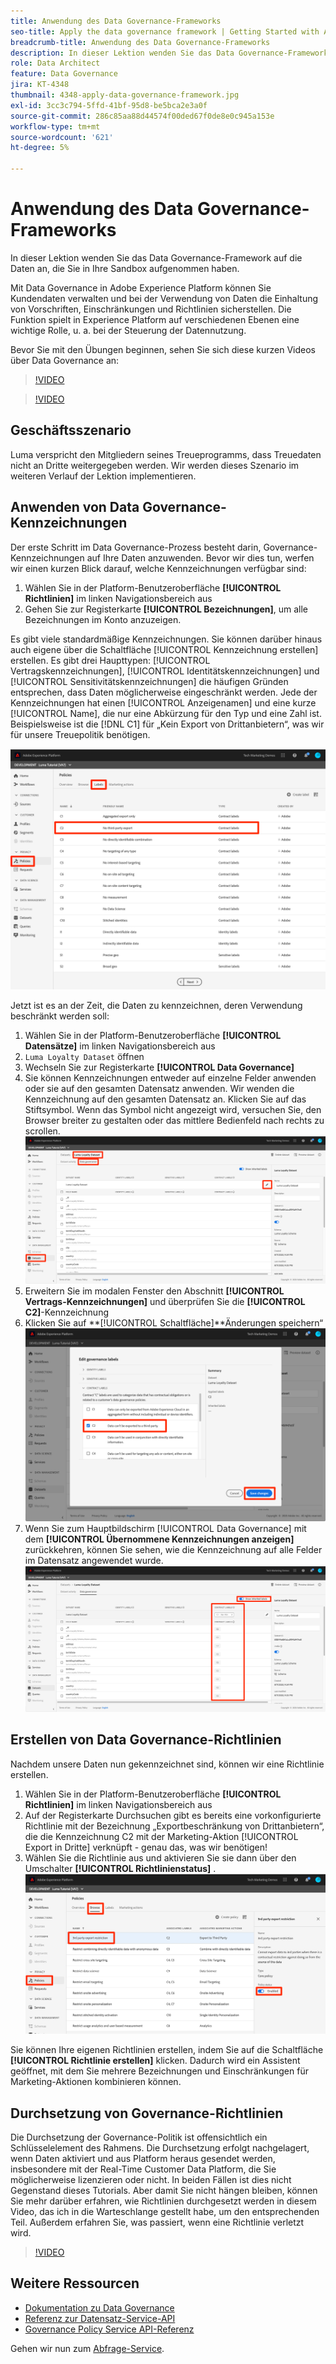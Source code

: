 ```yaml
---
title: Anwendung des Data Governance-Frameworks
seo-title: Apply the data governance framework | Getting Started with Adobe Experience Platform for Data Architects and Data Engineers
breadcrumb-title: Anwendung des Data Governance-Frameworks
description: In dieser Lektion wenden Sie das Data Governance-Framework auf die Daten an, die Sie in Ihre Sandbox aufgenommen haben.
role: Data Architect
feature: Data Governance
jira: KT-4348
thumbnail: 4348-apply-data-governance-framework.jpg
exl-id: 3cc3c794-5ffd-41bf-95d8-be5bca2e3a0f
source-git-commit: 286c85aa88d44574f00ded67f0de8e0c945a153e
workflow-type: tm+mt
source-wordcount: '621'
ht-degree: 5%

---
```


# Anwendung des Data Governance-Frameworks

<!--15min-->

In dieser Lektion wenden Sie das Data Governance-Framework auf die Daten an, die Sie in Ihre Sandbox aufgenommen haben.

Mit Data Governance in Adobe Experience Platform können Sie Kundendaten verwalten und bei der Verwendung von Daten die Einhaltung von Vorschriften, Einschränkungen und Richtlinien sicherstellen. Die Funktion spielt in Experience Platform auf verschiedenen Ebenen eine wichtige Rolle, u. a. bei der Steuerung der Datennutzung.

Bevor Sie mit den Übungen beginnen, sehen Sie sich diese kurzen Videos über Data Governance an:
>[!VIDEO](https://video.tv.adobe.com/v/36653?learn=on&enablevpops)

>[!VIDEO](https://video.tv.adobe.com/v/29708?learn=on&enablevpops)

<!--
## Permissions required

In the [Configure Permissions](configure-permissions.md) lesson, you set up all the access controls required to complete this lesson, specifically:

* Permission items **[!UICONTROL Data Governance]** > **[!UICONTROL Manage Usage Labels]**, **[!UICONTROL Manage Data Usage Policies]** and **[!UICONTROL View Data Usage Policies]**
* Permission items **[!UICONTROL Data Management]** > **[!UICONTROL View Datasets]** and **[!UICONTROL Manage Datasets]**
* Permission item **[!UICONTROL Sandboxes]** > `Luma Tutorial`
* User-role access to the `Luma Tutorial Platform` Product Profile
-->

## Geschäftsszenario

Luma verspricht den Mitgliedern seines Treueprogramms, dass Treuedaten nicht an Dritte weitergegeben werden. Wir werden dieses Szenario im weiteren Verlauf der Lektion implementieren.

## Anwenden von Data Governance-Kennzeichnungen

Der erste Schritt im Data Governance-Prozess besteht darin, Governance-Kennzeichnungen auf Ihre Daten anzuwenden. Bevor wir dies tun, werfen wir einen kurzen Blick darauf, welche Kennzeichnungen verfügbar sind:

1. Wählen Sie in der Platform-Benutzeroberfläche **[!UICONTROL Richtlinien]** im linken Navigationsbereich aus
1. Gehen Sie zur Registerkarte **[!UICONTROL Bezeichnungen]**, um alle Bezeichnungen im Konto anzuzeigen.

Es gibt viele standardmäßige Kennzeichnungen. Sie können darüber hinaus auch eigene über die Schaltfläche [!UICONTROL Kennzeichnung erstellen] erstellen. Es gibt drei Haupttypen: [!UICONTROL Vertragskennzeichnungen], [!UICONTROL Identitätskennzeichnungen] und [!UICONTROL Sensitivitätskennzeichnungen] die häufigen Gründen entsprechen, dass Daten möglicherweise eingeschränkt werden. Jede der Kennzeichnungen hat einen [!UICONTROL Anzeigenamen] und eine kurze [!UICONTROL Name], die nur eine Abkürzung für den Typ und eine Zahl ist. Beispielsweise ist die [!DNL C1] für „Kein Export von Drittanbietern“, was wir für unsere Treuepolitik benötigen.

![Data Governance-Kennzeichnung](assets/governance-policies.png)

Jetzt ist es an der Zeit, die Daten zu kennzeichnen, deren Verwendung beschränkt werden soll:

1. Wählen Sie in der Platform-Benutzeroberfläche **[!UICONTROL Datensätze]** im linken Navigationsbereich aus
1. `Luma Loyalty Dataset` öffnen
1. Wechseln Sie zur Registerkarte **[!UICONTROL Data Governance]**
1. Sie können Kennzeichnungen entweder auf einzelne Felder anwenden oder sie auf den gesamten Datensatz anwenden. Wir wenden die Kennzeichnung auf den gesamten Datensatz an. Klicken Sie auf das Stiftsymbol. Wenn das Symbol nicht angezeigt wird, versuchen Sie, den Browser breiter zu gestalten oder das mittlere Bedienfeld nach rechts zu scrollen.
   ![Data Governance](assets/governance-dataset.png)
1. Erweitern Sie im modalen Fenster den Abschnitt **[!UICONTROL Vertrags-Kennzeichnungen]** und überprüfen Sie die **[!UICONTROL C2]**-Kennzeichnung
1. Klicken Sie auf **[!UICONTROL Schaltfläche]**Änderungen speichern“
   ![Data Governance](assets/governance-applyLabel.png)
1. Wenn Sie zum Hauptbildschirm [!UICONTROL Data Governance] mit dem **[!UICONTROL Übernommene Kennzeichnungen anzeigen]** zurückkehren, können Sie sehen, wie die Kennzeichnung auf alle Felder im Datensatz angewendet wurde.
   ![Data Governance](assets/governance-labelsAdded.png)


<!--adding extra, unnecessary fields from field groups makes it harder to see which fields really need labels-->
<!--Are there any best practices for applying governance labels-->

## Erstellen von Data Governance-Richtlinien

Nachdem unsere Daten nun gekennzeichnet sind, können wir eine Richtlinie erstellen.

1. Wählen Sie in der Platform-Benutzeroberfläche **[!UICONTROL Richtlinien]** im linken Navigationsbereich aus
1. Auf der Registerkarte Durchsuchen gibt es bereits eine vorkonfigurierte Richtlinie mit der Bezeichnung „Exportbeschränkung von Drittanbietern“, die die Kennzeichnung C2 mit der Marketing-Aktion [!UICONTROL Export in Dritte] verknüpft - genau das, was wir benötigen!
1. Wählen Sie die Richtlinie aus und aktivieren Sie sie dann über den Umschalter **[!UICONTROL Richtlinienstatus]** .
   ![Data Governance](assets/governance-enablePolicy.png)

Sie können Ihre eigenen Richtlinien erstellen, indem Sie auf die Schaltfläche **[!UICONTROL Richtlinie erstellen]** klicken. Dadurch wird ein Assistent geöffnet, mit dem Sie mehrere Bezeichnungen und Einschränkungen für Marketing-Aktionen kombinieren können.

## Durchsetzung von Governance-Richtlinien

Die Durchsetzung der Governance-Politik ist offensichtlich ein Schlüsselelement des Rahmens. Die Durchsetzung erfolgt nachgelagert, wenn Daten aktiviert und aus Platform heraus gesendet werden, insbesondere mit der Real-Time Customer Data Platform, die Sie möglicherweise lizenzieren oder nicht. In beiden Fällen ist dies nicht Gegenstand dieses Tutorials. Aber damit Sie nicht hängen bleiben, können Sie mehr darüber erfahren, wie Richtlinien durchgesetzt werden in diesem Video, das ich in die Warteschlange gestellt habe, um den entsprechenden Teil. Außerdem erfahren Sie, was passiert, wenn eine Richtlinie verletzt wird.

>[!VIDEO](https://video.tv.adobe.com/v/33631/?t=151&quality=12&learn=on&enablevpops)


## Weitere Ressourcen

* [Dokumentation zu Data Governance](https://experienceleague.adobe.com/docs/experience-platform/data-governance/home.html?lang=de)
* [Referenz zur Datensatz-Service-API](https://www.adobe.io/experience-platform-apis/references/dataset-service/)
* [Governance Policy Service API-Referenz](https://www.adobe.io/experience-platform-apis/references/policy-service/)

Gehen wir nun zum [Abfrage-Service](run-queries.md).
